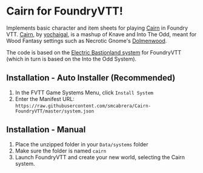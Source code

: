 # Cairn for FoundryVTT!

Implements basic character and item sheets for playing [Cairn](https://yochaigal.itch.io/cairn) in Foundry VTT. [Cairn](https://yochaigal.itch.io/cairn), by [yochaigal](https://yochaigal.itch.io/), is a mashup of Knave and Into The Odd, meant for Wood Fantasy settings such as Necrotic Gnome's [Dolmenwood](https://necroticgnome.com/collections/dolmenwood).

The code is based on the [Electric Bastionland system](https://github.com/mvdleden/electric-bastionland-FoundryVTT/) for FoundryVTT (which in turn is based on the Into the Odd System).

## Installation - Auto Installer (Recommended)

1. In the FVTT Game Systems Menu, click `Install System`
2. Enter the Manifest URL: `https://raw.githubusercontent.com/smcabrera/Cairn-FoundryVTT/master/system.json`

## Installation - Manual

1. Place the unzipped folder in your `Data/systems` folder
2. Make sure the folder is named `cairn`
3. Launch FoundryVTT and create your new world, selecting the Cairn system.
